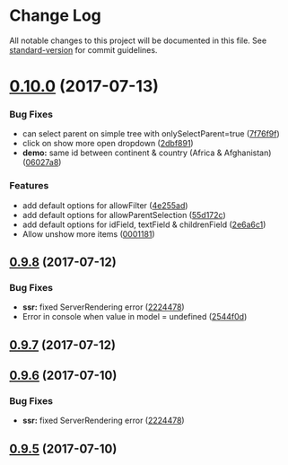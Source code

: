 # Change Log

All notable changes to this project will be documented in this file. See [standard-version](https://github.com/conventional-changelog/standard-version) for commit guidelines.

<a name="0.10.0"></a>
# [0.10.0](https://github.com/Crazyht/crazy-select/compare/v0.9.8...v0.10.0) (2017-07-13)


### Bug Fixes

* can select parent on simple tree with onlySelectParent=true ([7f76f9f](https://github.com/Crazyht/crazy-select/commit/7f76f9f))
* click on show more open dropdown ([2dbf891](https://github.com/Crazyht/crazy-select/commit/2dbf891))
* **demo:** same id between continent & country (Africa & Afghanistan) ([06027a8](https://github.com/Crazyht/crazy-select/commit/06027a8))


### Features

* add default options for allowFilter ([4e255ad](https://github.com/Crazyht/crazy-select/commit/4e255ad))
* add default options for allowParentSelection ([55d172c](https://github.com/Crazyht/crazy-select/commit/55d172c))
* add default options for idField, textField & childrenField ([2e6a6c1](https://github.com/Crazyht/crazy-select/commit/2e6a6c1))
* Allow unshow more items ([0001181](https://github.com/Crazyht/crazy-select/commit/0001181))



<a name="0.9.8"></a>
## [0.9.8](https://github.com/Crazyht/ngx-tree-select/compare/v0.1.5...v0.9.8) (2017-07-12)


### Bug Fixes

* **ssr:** fixed ServerRendering error  ([2224478](https://github.com/Crazyht/ngx-tree-select/commit/2224478))
* Error in console when value in model = undefined ([2544f0d](https://github.com/Crazyht/ngx-tree-select/commit/2544f0d))



<a name="0.9.7"></a>
## [0.9.7](https://github.com/Crazyht/crazy-select/compare/v0.9.6...v0.9.7) (2017-07-12)



<a name="0.9.6"></a>
## [0.9.6](https://github.com/Crazyht/crazy-select/compare/v0.9.5...v0.9.6) (2017-07-10)


### Bug Fixes

* **ssr:** fixed ServerRendering error  ([2224478](https://github.com/Crazyht/crazy-select/commit/2224478))



<a name="0.9.5"></a>
## [0.9.5](https://github.com/Crazyht/crazy-select/compare/v0.1.5...v0.9.5) (2017-07-10)

